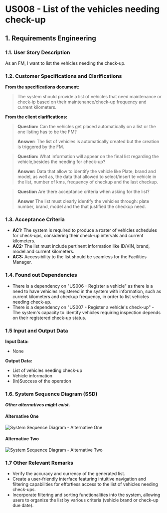 # US008 - List of the vehicles needing check-up


## 1. Requirements Engineering

### 1.1. User Story Description

As an FM, I want to list the vehicles needing the check-up.

### 1.2. Customer Specifications and Clarifications 

**From the specifications document:**

>	The system should provide a list of vehicles that need maintenance or check-ip based on their maintenance/check-up frequency and current kilometers.

**From the client clarifications:**

> **Question:** Can the vehicles get placed automatically on a list or the one listing has to be the FM?
>
> **Answer:** The list of vehicles is automatically created but the creation is triggered by the FM.

> **Question:** What information will appear on the final list regarding the vehicle,besides the needing for check-up?
>
> **Answer:** Data that allow to identify the vehicle like Plate, brand and model, as well as, the data that allowed to select/insert te vehicle in the list, number of kms, frequency of checkup and the last checkup.

> **Question** Are there acceptance criteria when asking for the list?
> 
> **Answer** The list must clearly identify the vehicles through: plate number, brand, model and the that justified the checkup need.

### 1.3. Acceptance Criteria

* **AC1:** The system is required to produce a roster of vehicles schedules for check-ups, considering their check-up intervals and current kilometers.
* **AC2:** The list must include pertinent information like ID/VIN, brand, model and current kilometers.
* **AC3:** Accessibility to the list should be seamless for the Facilities Manager.

### 1.4. Found out Dependencies

* There is a dependency on "US006 - Register a vehicle" as there is a need to have vehicles registered in the system with information, such as current kilometers and checkup frequency, in order to list vehicles needing check-up.
* There is a dependency on "US007 - Register a vehicle's check-up" - The system's capacity to identify vehicles requiring inspection depends on their registered check-up status.

### 1.5 Input and Output Data

**Input Data:**

* None

**Output Data:**

* List of vehicles needing check-up
* Vehicle information 
* (In)Success of the operation

### 1.6. System Sequence Diagram (SSD)

**_Other alternatives might exist._**

#### Alternative One

![System Sequence Diagram - Alternative One](svg/us008-system-sequence-diagram-alternative-one.svg)

#### Alternative Two

![System Sequence Diagram - Alternative Two](svg/us008-system-sequence-diagram-alternative-two.svg)

### 1.7 Other Relevant Remarks

* Verify the accuracy and currency of the generated list.
* Create a user-friendly interface featuring intuitive navigation and filtering capabilities for effortless access to the list of vehicles needing check-ups. 
* Incorporate filtering and sorting functionalities into the system, allowing users to organize the list by various criteria (vehicle brand or check-up due date).
